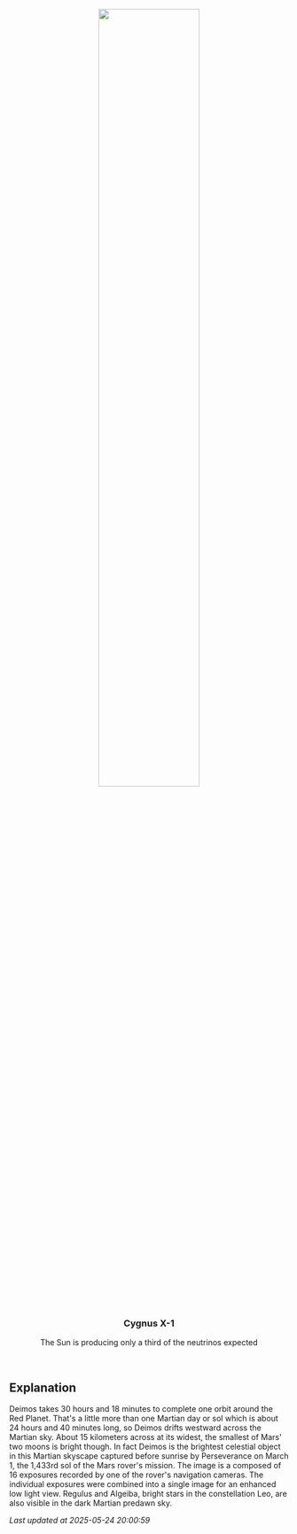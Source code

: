 <p align='center'>
    <img src='https://apod.nasa.gov/apod/image/2505/PIA26556_1024.jpg' width='60%' />
    <h3 align="center">Cygnus X-1</h3>
    <p align="center">The Sun is producing only a third of the neutrinos expected</p>
</p>
<br/>

Explanation
--
Deimos takes 30 hours and 18 minutes to complete one orbit around the Red Planet. That's a little more than one Martian day or sol which is about 24 hours and 40 minutes long, so Deimos drifts westward across the Martian sky. About 15 kilometers across at its widest, the smallest of Mars' two moons is bright though. In fact Deimos is the brightest celestial object in this Martian skyscape captured before sunrise by Perseverance on March 1, the 1,433rd sol of the Mars rover's mission. The image is a composed of 16 exposures recorded by one of the rover's navigation cameras. The individual exposures were combined into a single image for an enhanced low light view. Regulus and Algeiba, bright stars in the constellation Leo, are also visible in the dark Martian predawn sky.


*Last updated at 2025-05-24 20:00:59*
